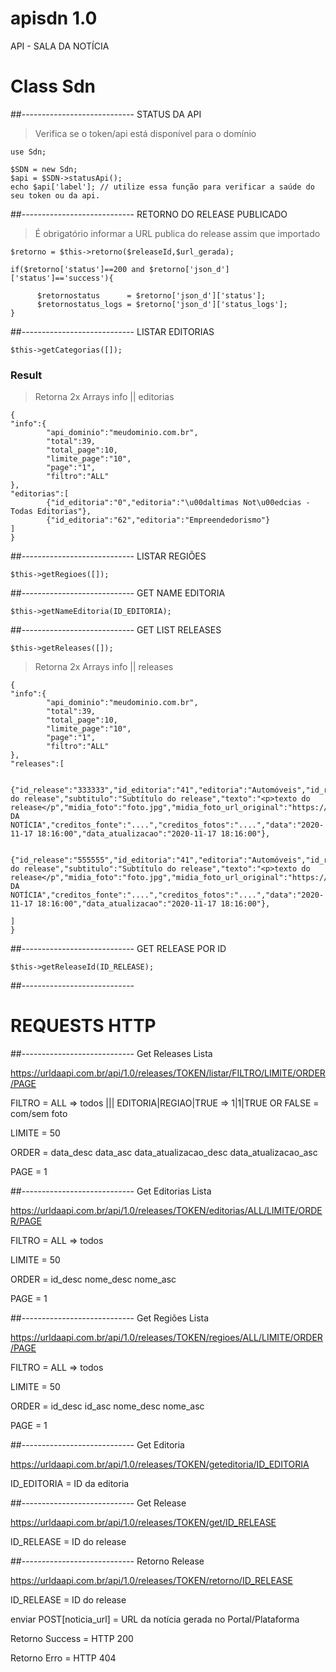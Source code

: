 # apisdn 1.0
API - SALA DA NOTÍCIA

# Class Sdn
##---------------------------- STATUS DA API

> Verifica se o token/api está disponível para o domínio

```
use Sdn;

$SDN = new Sdn;
$api = $SDN->statusApi();
echo $api['label']; // utilize essa função para verificar a saúde do seu token ou da api.
```

##---------------------------- RETORNO DO RELEASE PUBLICADO

> É obrigatório informar a URL publica do release assim que importado

```
$retorno = $this->retorno($releaseId,$url_gerada);

if($retorno['status']==200 and $retorno['json_d']['status']=='success'){
                    
      $retornostatus      = $retorno['json_d']['status'];
      $retornostatus_logs = $retorno['json_d']['status_logs'];
}
```

##---------------------------- LISTAR EDITORIAS
```
$this->getCategorias([]);
```

### Result
>Retorna 2x Arrays info || editorias
```
{
"info":{
        "api_dominio":"meudominio.com.br",
        "total":39,
        "total_page":10,
        "limite_page":"10",
        "page":"1",
        "filtro":"ALL"
},
"editorias":[
        {"id_editoria":"0","editoria":"\u00daltimas Not\u00edcias - Todas Editorias"},
        {"id_editoria":"62","editoria":"Empreendedorismo"}
]
}
```

##---------------------------- LISTAR REGIÕES
```
$this->getRegioes([]);
```
##---------------------------- GET NAME EDITORIA
```
$this->getNameEditoria(ID_EDITORIA);
```
##---------------------------- GET LIST RELEASES
```
$this->getReleases([]);
```

>Retorna 2x Arrays info || releases
```
{
"info":{
        "api_dominio":"meudominio.com.br",
        "total":39,
        "total_page":10,
        "limite_page":"10",
        "page":"1",
        "filtro":"ALL"
},
"releases":[

        {"id_release":"333333","id_editoria":"41","editoria":"Automóveis","id_regiao":"1","regiao":"Global","titulo":"Título do release","subtitulo":"Subtítulo do release","texto":"<p>texto do release</p","midia_foto":"foto.jpg","midia_foto_url_original":"https://urldaimagem/foto_1605.jpg","autor":"SALA DA NOTÍCIA","creditos_fonte":"....","creditos_fotos":"....","data":"2020-11-17 18:16:00","data_atualizacao":"2020-11-17 18:16:00"},
        
         {"id_release":"555555","id_editoria":"41","editoria":"Automóveis","id_regiao":"1","regiao":"Global","titulo":"Título do release","subtitulo":"Subtítulo do release","texto":"<p>texto do release</p","midia_foto":"foto.jpg","midia_foto_url_original":"https://urldaimagem/foto_1605.jpg","autor":"SALA DA NOTÍCIA","creditos_fonte":"....","creditos_fotos":"....","data":"2020-11-17 18:16:00","data_atualizacao":"2020-11-17 18:16:00"},
        
]
}
```

##---------------------------- GET RELEASE POR ID
```
$this->getReleaseId(ID_RELEASE);
```

##----------------------------


# REQUESTS HTTP 

##---------------------------- Get Releases Lista

https://urldaapi.com.br/api/1.0/releases/TOKEN/listar/FILTRO/LIMITE/ORDER/PAGE

FILTRO = ALL => todos ||| EDITORIA|REGIAO|TRUE => 1|1|TRUE OR FALSE = com/sem foto

LIMITE = 50

ORDER = data_desc data_asc data_atualizacao_desc data_atualizacao_asc

PAGE = 1


##---------------------------- Get Editorias Lista

https://urldaapi.com.br/api/1.0/releases/TOKEN/editorias/ALL/LIMITE/ORDER/PAGE

FILTRO = ALL => todos

LIMITE = 50

ORDER = id_desc nome_desc nome_asc

PAGE = 1

##---------------------------- Get Regiões Lista

https://urldaapi.com.br/api/1.0/releases/TOKEN/regioes/ALL/LIMITE/ORDER/PAGE

FILTRO = ALL => todos

LIMITE = 50

ORDER = id_desc id_asc nome_desc nome_asc

PAGE = 1

##---------------------------- Get Editoria

https://urldaapi.com.br/api/1.0/releases/TOKEN/geteditoria/ID_EDITORIA

ID_EDITORIA = ID da editoria

##---------------------------- Get Release

https://urldaapi.com.br/api/1.0/releases/TOKEN/get/ID_RELEASE

ID_RELEASE = ID do release

##---------------------------- Retorno Release 

https://urldaapi.com.br/api/1.0/releases/TOKEN/retorno/ID_RELEASE

ID_RELEASE = ID do release

enviar POST[noticia_url] = URL da notícia gerada no Portal/Plataforma

Retorno Success = HTTP 200

Retorno Erro = HTTP 404

